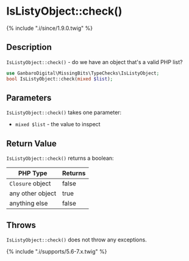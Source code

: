 # IsListyObject::check()

{% include ".i/since/1.9.0.twig" %}

## Description

`IsListyObject::check()` - do we have an object that's a valid PHP list?

```php
use GanbaroDigital\MissingBits\TypeChecks\IsListyObject;
bool IsListyObject::check(mixed $list);
```

## Parameters

`IsListyObject::check()` takes one parameter:

* `mixed $list` - the value to inspect

## Return Value

`IsListyObject::check()` returns a boolean:

PHP Type | Returns
---------|--------
`Closure` object | false
any other object | true
anything else | false

## Throws

`IsListyObject::check()` does not throw any exceptions.

{% include ".i/supports/5.6-7.x.twig" %}
